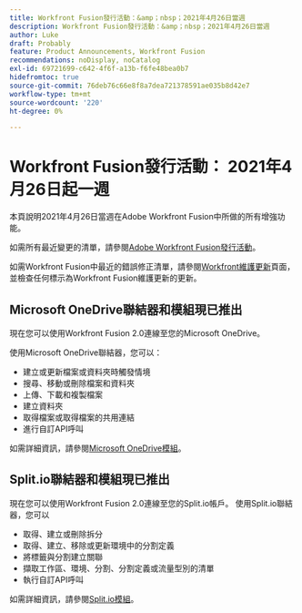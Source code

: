 ```yaml
---
title: Workfront Fusion發行活動：&amp；nbsp；2021年4月26日當週
description: Workfront Fusion發行活動：&amp；nbsp；2021年4月26日當週
author: Luke
draft: Probably
feature: Product Announcements, Workfront Fusion
recommendations: noDisplay, noCatalog
exl-id: 69721699-c642-4f6f-a13b-f6fe48bea0b7
hidefromtoc: true
source-git-commit: 76deb76c66e8f8a7dea721378591ae035b8d42e7
workflow-type: tm+mt
source-wordcount: '220'
ht-degree: 0%

---
```


# Workfront Fusion發行活動： 2021年4月26日起一週

本頁說明2021年4月26日當週在Adobe Workfront Fusion中所做的所有增強功能。

如需所有最近變更的清單，請參閱[Adobe Workfront Fusion發行活動](../../../product-announcements/product-releases/fusion-release-activity/fusion-release-activity.md)。

如需Workfront Fusion中最近的錯誤修正清單，請參閱[Workfront維護更新](https://experienceleague.adobe.com/docs/workfront-known-issues/releases/current-updates.html)頁面，並檢查任何標示為Workfront Fusion維護更新的更新。

## Microsoft OneDrive聯結器和模組現已推出

現在您可以使用Workfront Fusion 2.0連線至您的Microsoft OneDrive。

使用Microsoft OneDrive聯結器，您可以：

* 建立或更新檔案或資料夾時觸發情境
* 搜尋、移動或刪除檔案和資料夾
* 上傳、下載和複製檔案
* 建立資料夾
* 取得檔案或取得檔案的共用連結
* 進行自訂API呼叫

如需詳細資訊，請參閱[Microsoft OneDrive模組](../../../workfront-fusion/apps-and-their-modules/microsoft-onedrive-modules.md)。

## Split.io聯結器和模組現已推出

現在您可以使用Workfront Fusion 2.0連線至您的Split.io帳戶。 使用Split.io聯結器，您可以

* 取得、建立或刪除拆分
* 取得、建立、移除或更新環境中的分割定義
* 將標籤與分割建立關聯
* 擷取工作區、環境、分割、分割定義或流量型別的清單
* 執行自訂API呼叫

如需詳細資訊，請參閱[Split.io模組](../../../workfront-fusion/apps-and-their-modules/split-io-modules.md)。
